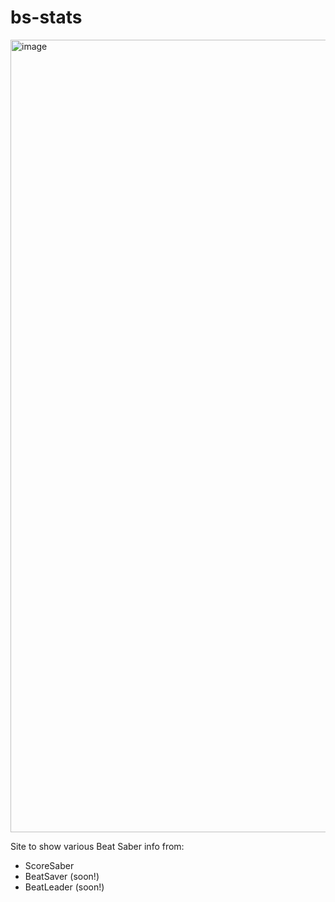 # bs-stats

<img
	width="1268"
	alt="image"
	src="https://user-images.githubusercontent.com/77034153/213954840-02807b28-2bf8-4a02-85c6-dd819995b234.png"
/>

Site to show various Beat Saber info from:

- ScoreSaber
- BeatSaver (soon!)
- BeatLeader (soon!)
